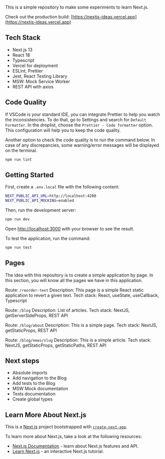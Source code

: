 This is a simple repository to make some experiments to learn Next.js.

Check out the production build: [https://nextjs-ideas.vercel.app](https://nextjs-ideas.vercel.app)

## Tech Stack

- Next.js 13
- React 18
- Typescript
- Vercel for deployment
- ESLint, Prettier
- Jest, React Testing Library
- MSW: Mock Service Worker
- REST API with axios

## Code Quality

If VSCode is your standard IDE, you can integrate Prettier to help you watch the inconsistencies. To do that, go to Settings and search for `Default Formatter`. In the droplist, choose the `Prettier - Code formatter` option. This configuration will help you to keep the code quality.

Another option to check the code quality is to run the command below. In case of any discrepancies, some warning/error messages will be displayed on the terminal.

```bash
npm run lint
```

## Getting Started

First, create a `.env.local` file with the following content:

```bash
NEXT_PUBLIC_API_URL=http://localhost:4200
NEXT_PUBLIC_API_MOCKING=enabled
```

Then, run the development server:

```bash
npm run dev
```

Open [http://localhost:3000](http://localhost:3000) with your browser to see the result.

To test the application, run the command:

```bash
npm run test
```

## Pages
The idea with this repository is to create a simple application by page. In this section, you will know all the pages we have in this application.

Route: `/reorder-text`
Description: This page is a simple React static application to revert a given text.
Tech stack: React, useState, useCallback, Typescript

Route: `/blog`
Description: List of articles.
Tech stack: NextJS, getServerSideProps, REST API

Route: `/blog/about`
Description: This is a simple page.
Tech stack: NextJS, getStaticProps, REST API

Route: `/blog/news/slug`
Description: This is a simple article.
Tech stack: NextJS, getStaticProps, getStaticPaths, REST API

## Next steps
- Absolute imports
- Add navigation to the Blog
- Add tests to the Blog
- MSW Mock documentation
- Tests documentation
- Create global types

## Learn More About Next.js

This is a [Next.js](https://nextjs.org/) project bootstrapped with [`create-next-app`](https://github.com/vercel/next.js/tree/canary/packages/create-next-app).

To learn more about Next.js, take a look at the following resources:

- [Next.js Documentation](https://nextjs.org/docs) - learn about Next.js features and API.
- [Learn Next.js](https://nextjs.org/learn) - an interactive Next.js tutorial.
